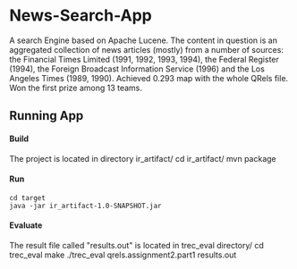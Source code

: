 # News-Search-App
A search Engine based on Apache Lucene. The content in question is an aggregated collection of news articles (mostly) from a number of sources: the Financial Times Limited (1991, 1992, 1993, 1994), the Federal Register (1994), the Foreign Broadcast Information Service (1996) and the Los Angeles Times (1989, 1990).
Achieved 0.293 map with the whole QRels file. Won the first prize among 13 teams.

## Running App
#### Build
The project is located in directory ir_artifact/
    cd ir_artifact/
    mvn package
#### Run
    cd target
    java -jar ir_artifact-1.0-SNAPSHOT.jar
#### Evaluate
The result file called "results.out" is located in trec_eval directory/
    cd trec_eval 
    make
    ./trec_eval qrels.assignment2.part1 results.out 


